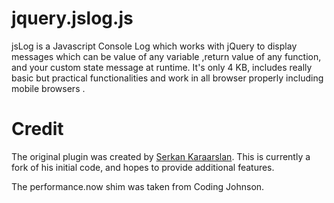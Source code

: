 jquery.jslog.js
===============

jsLog is a Javascript Console Log which works with jQuery to display messages which can be value of any variable ,return value of any function, and your custom state message at runtime. It's only 4 KB, includes really basic but practical functionalities and work in all browser properly including mobile browsers .


Credit
===============
The original plugin was created by <a href="http://code.technolatte.net/jsLog/">Serkan Karaarslan</a>. This is currently a fork of his initial code, and hopes to provide additional features.

The performance.now shim was taken from <a hreh="http://codingjohnson.com/javascript-precision-timing#.UtMcw_RDv1Y">Coding Johnson</a>.
